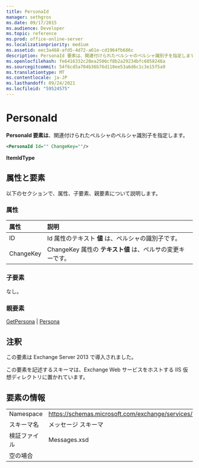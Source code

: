 ```yaml
---
title: PersonaId
manager: sethgros
ms.date: 09/17/2015
ms.audience: Developer
ms.topic: reference
ms.prod: office-online-server
ms.localizationpriority: medium
ms.assetid: eec3a468-afd5-4d72-a61e-cd1964fb686c
description: PersonaId 要素は、関連付けられたペルシャのペルシャ識別子を指定します。
ms.openlocfilehash: fe6416332c20ea2506cf8b2a29234bfc6058246a
ms.sourcegitcommit: 54f6cd5a704b36b76d110ee53a6d6c1c3e15f5a9
ms.translationtype: MT
ms.contentlocale: ja-JP
ms.lasthandoff: 09/24/2021
ms.locfileid: "59524575"
---
```

# <a name="personaid"></a>PersonaId

**PersonaId 要素は**、関連付けられたペルシャのペルシャ識別子を指定します。 
  
```XML
<PersonaId Id="" ChangeKey=""/>
```

 **ItemIdType**
## <a name="attributes-and-elements"></a>属性と要素

以下のセクションで、属性、子要素、親要素について説明します。
  
### <a name="attributes"></a>属性

|**属性**|**説明**|
|:-----|:-----|
|ID  <br/> |Id 属性のテキスト **値** は、ペルシャの識別子です。  <br/> |
|ChangeKey  <br/> |ChangeKey 属性の **テキスト値** は、ペルサの変更キーです。  <br/> |
   
### <a name="child-elements"></a>子要素

なし。
  
### <a name="parent-elements"></a>親要素

[GetPersona](getpersona.md)  | [Persona](persona.md)
  
## <a name="remarks"></a>注釈

この要素は Exchange Server 2013 で導入されました。
  
この要素を記述するスキーマは、Exchange Web サービスをホストする IIS 仮想ディレクトリに置かれています。
  
## <a name="element-information"></a>要素の情報

|||
|:-----|:-----|
|Namespace  <br/> |https://schemas.microsoft.com/exchange/services/2006/messages  <br/> |
|スキーマ名  <br/> |メッセージ スキーマ  <br/> |
|検証ファイル  <br/> |Messages.xsd  <br/> |
|空の場合  <br/> ||
   

